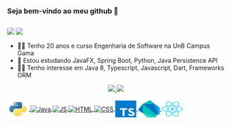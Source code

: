 ### Seja bem-vindo ao meu github 👋
##
<div> 
   <a href = "mailto:victorio.lazaro15@gmail.com"><img src="https://img.shields.io/badge/-Gmail-%23333?style=for-the-badge&logo=gmail&logoColor=white" target="_blank"></a>
   <a href = "https://www.linkedin.com/in/vict%C3%B3rio-l%C3%A1zaro-rocha-de-morais-94a533153/"><img src="https://img.shields.io/badge/LinkedIn-0077B5?style=for-the-badge&logo=linkedin&logoColor=white" target="_blank"></a>
</div>

- 👨‍🎓 Tenho 20 anos e curso Engenharia de Software na UnB Campus Gama
- 🌱 Estou estudando JavaFX, Spring Boot, Python, Java Persistence API
- 👨‍💻 Tenho interesse em Java 8, Typescript, Javascript, Dart, Frameworks ORM

<div align="center">
  <a href="https://github.com/Leanddro13">
  <img height="150em" src="https://github-readme-stats.vercel.app/api?username=Victor-oss&show_icons=true&theme=dark&include_all_commits=true&count_private=true"/>
  <img height="150em" src="https://github-readme-stats.vercel.app/api/top-langs/?username=Victor-oss&layout=compact&langs_count=7&theme=dark"/>
</div>

<div style="display: inline_block"><br>
  <img align="center" alt="Python" height="40" width="50" src="https://raw.githubusercontent.com/devicons/devicon/master/icons/python/python-original.svg">
  <img align="center" alt="Java" height="40" width="50" src="https://cdn.jsdelivr.net/gh/devicons/devicon/icons/java/java-original.svg" />
  <img align="center" alt="JS" height="40" width="50" src="https://cdn.jsdelivr.net/gh/devicons/devicon/icons/javascript/javascript-original.svg" />    
  <img align="center" alt="HTML" height="40" width="50" src="https://cdn.jsdelivr.net/gh/devicons/devicon/icons/html5/html5-original.svg" />
  <img align="center" alt="CSS" height="40" width="50" src="https://cdn.jsdelivr.net/gh/devicons/devicon/icons/css3/css3-original.svg" />
  <img align="center" alt="CSS" height="40" width="50" src="https://raw.githubusercontent.com/devicons/devicon/master/icons/typescript/typescript-original.svg" />
  <img align="center" alt="Dart" height="40" width="50" src="https://raw.githubusercontent.com/devicons/devicon/master/icons/dart/dart-original.svg" />
  <img align="center" alt="React" height="40" width="50" src="https://raw.githubusercontent.com/devicons/devicon/master/icons/react/react-original.svg" />
</div>

